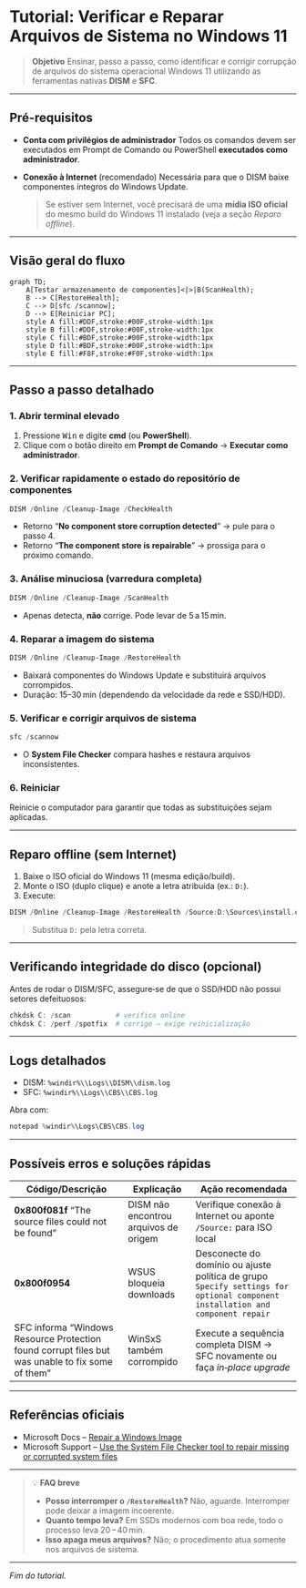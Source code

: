 # Tutorial: Verificar e Reparar Arquivos de Sistema no Windows 11

> **Objetivo**
> Ensinar, passo a passo, como identificar e corrigir corrupção de arquivos do sistema operacional Windows 11 utilizando as ferramentas nativas **DISM** e **SFC**.

---

## Pré-requisitos

* **Conta com privilégios de administrador**
  Todos os comandos devem ser executados em Prompt de Comando ou PowerShell **executados como administrador**.
* **Conexão à Internet** (recomendado)
  Necessária para que o DISM baixe componentes íntegros do Windows Update.

  > Se estiver sem Internet, você precisará de uma **mídia ISO oficial** do mesmo build do Windows 11 instalado (veja a seção *Reparo offline*).

---

## Visão geral do fluxo

```mermaid
graph TD;
    A[Testar armazenamento de componentes]<|>|B(ScanHealth);
    B --> C[RestoreHealth];
    C --> D[sfc /scannow];
    D --> E[Reiniciar PC];
    style A fill:#DDF,stroke:#00F,stroke-width:1px
    style B fill:#DDF,stroke:#00F,stroke-width:1px
    style C fill:#BDF,stroke:#00F,stroke-width:1px
    style D fill:#BDF,stroke:#00F,stroke-width:1px
    style E fill:#F8F,stroke:#F0F,stroke-width:1px
```

---

## Passo a passo detalhado

### 1. Abrir terminal elevado

1. Pressione <kbd>Win</kbd> e digite **cmd** (ou **PowerShell**).
2. Clique com o botão direito em **Prompt de Comando** → **Executar como administrador**.

### 2. Verificar rapidamente o estado do repositório de componentes

```powershell
DISM /Online /Cleanup-Image /CheckHealth
```

* Retorno “**No component store corruption detected**” → pule para o passo 4.
* Retorno “**The component store is repairable**” → prossiga para o próximo comando.

### 3. Análise minuciosa (varredura completa)

```powershell
DISM /Online /Cleanup-Image /ScanHealth
```

* Apenas detecta, **não** corrige. Pode levar de 5 a 15 min.

### 4. Reparar a imagem do sistema

```powershell
DISM /Online /Cleanup-Image /RestoreHealth
```

* Baixará componentes do Windows Update e substituirá arquivos corrompidos.
* Duração: 15–30 min (dependendo da velocidade da rede e SSD/HDD).

### 5. Verificar e corrigir arquivos de sistema

```powershell
sfc /scannow
```

* O **System File Checker** compara hashes e restaura arquivos inconsistentes.

### 6. Reiniciar

Reinicie o computador para garantir que todas as substituições sejam aplicadas.

---

## Reparo offline (sem Internet)

1. Baixe o ISO oficial do Windows 11 (mesma edição/build).
2. Monte o ISO (duplo clique) e anote a letra atribuída (ex.: `D:`).
3. Execute:

```powershell
DISM /Online /Cleanup-Image /RestoreHealth /Source:D:\Sources\install.esd /LimitAccess
```

> Substitua `D:` pela letra correta.

---

## Verificando integridade do disco (opcional)

Antes de rodar o DISM/SFC, assegure‑se de que o SSD/HDD não possui setores defeituosos:

```powershell
chkdsk C: /scan           # verifica online
chkdsk C: /perf /spotfix  # corrige — exige reinicialização
```

---

## Logs detalhados

* DISM: `%windir%\\Logs\\DISM\\dism.log`
* SFC: `%windir%\\Logs\\CBS\\CBS.log`

Abra com:

```powershell
notepad %windir%\Logs\CBS\CBS.log
```

---

## Possíveis erros e soluções rápidas

| Código/Descrição                                                                                 | Explicação                            | Ação recomendada                                                                                                              |
| ------------------------------------------------------------------------------------------------ | ------------------------------------- | ----------------------------------------------------------------------------------------------------------------------------- |
| **0x800f081f** “The source files could not be found”                                             | DISM não encontrou arquivos de origem | Verifique conexão à Internet ou aponte `/Source:` para ISO local                                                              |
| **0x800f0954**                                                                                   | WSUS bloqueia downloads               | Desconecte do domínio ou ajuste política de grupo `Specify settings for optional component installation and component repair` |
| SFC informa “Windows Resource Protection found corrupt files but was unable to fix some of them” | WinSxS também corrompido              | Execute a sequência completa DISM → SFC novamente ou faça *in‑place upgrade*                                                  |

---

## Referências oficiais

* Microsoft Docs – [Repair a Windows Image](https://learn.microsoft.com/windows-hardware/manufacture/desktop/repair-a-windows-image)
* Microsoft Support – [Use the System File Checker tool to repair missing or corrupted system files](https://support.microsoft.com/windows/use-the-system-file-checker-tool-to-repair-missing-or-corrupted-system-files-79aa86cb-ca52-166a-92a3-966e85d4094e)

---

> 💡 **FAQ breve**
>
> * **Posso interromper o `/RestoreHealth`?** Não, aguarde. Interromper pode deixar a imagem incoerente.
> * **Quanto tempo leva?** Em SSDs modernos com boa rede, todo o processo leva 20 – 40 min.
> * **Isso apaga meus arquivos?** Não; o procedimento atua somente nos arquivos de sistema.

---

*Fim do tutorial.*
